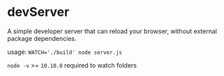 # devServer

A simple developer server that can reload your browser, without external package dependencies.

usage: `WATCH='./build' node server.js`

`node -v` >= `10.10.0` required to watch folders
